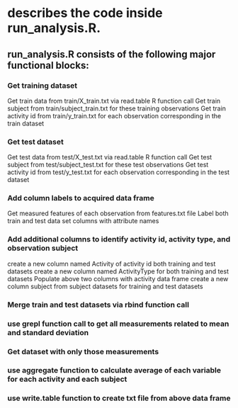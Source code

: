 # describes the code inside run_analysis.R.


## run_analysis.R consists of the following major functional blocks:

### Get training dataset
Get train data from train/X_train.txt via read.table R function call
Get train subject from train/subject_train.txt for these training observations
Get train activity id from train/y_train.txt for each observation corresponding in the train dataset


### Get test dataset
Get test data from test/X_test.txt via read.table R function call
Get test subject from test/subject_test.txt for these test observations
Get test activity id from test/y_test.txt for each observation corresponding in the test dataset

### Add column labels to acquired data frame
Get measured features of each observation from features.txt file
Label both train and test data set columns with attribute names


### Add additional columns to identify activity id,  activity type, and observation subject 
create a new column named Activity of activity id both training and test datasets
create a new column named ActivityType for both training and test datasets
    Populate above two columns with activity data frame
create a new column subject from subject datasets for training and test datasets

### Merge train and test datasets via rbind function call


### use grepl function call to get all measurements related to mean and standard deviation


### Get dataset with only those measurements

### use aggregate function to calculate average of each variable for each activity and each subject


### use write.table function to create txt file from above data frame



